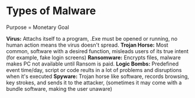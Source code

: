 # Types of Malware

Purpose = Monetary Goal

**Virus:** Attachs itself to a program, .Exe must be opened or running, no human action means the virus doesn't spread.
**Trojan Horse:** Most common, software with a desired function, misleads users of its true intent (for example, fake login screens)
**Ransomware:** Encrypts files, malware makes PC not available until Ransom is paid.
**Logic Bombs:** Predefined event time/day, script or code reults in a lot of problems and disruptions when it's executed
**Spyware:** Trojan horse like software, records browsing, key strokes, and sends it to the attacker, (sometimes it may come with a bundle software, making the user unaware)
 
